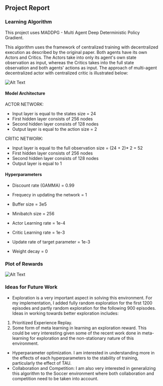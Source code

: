 ## Project Report
### Learning Algorithm
This project uses MADDPG - Multi Agent Deep Deterministic Policy Gradient. <br>

This algorithm uses the framework of centralized training with decentralized execution as described by the original paper. Both agents have its own Actors and Critics. The Actors take into only its agent's own state observation as input, whereas the Critics takes into the full state observation and both agents' actions as input. The approach of multi-agent decentralized actor with centralized critic is illustrated below:

![Alt Text](https://github.com/bonniesjli/MADDPG_Tennis_UnityML/blob/master/asset/MARL.png)

#### Model Architecture
ACTOR NETWORK: <br>
* Input layer is equal to the states size = 24<br>
* First hidden layer consists of 256 nodes<br>
* Second hidden layer consists of 128 nodes<br>
* Output layer is equal to the action size = 2<br>

CRITIC NETWORK: <br>
* Input layer is equal to the full observation size = (24 + 2)* 2 = 52 <br>
* First hidden layer consists of 256 nodes<br>
* Second hidden layer consists of 128 nodes<br>
* Output layer is equal to 1<br>

#### Hyperparameters
* Discount rate (GAMMA) = 0.99<br>

* Frequecy in updating the network = 1<br>

* Buffer size = 3e5<br>
* Minibatch size = 256<br>
* Actor Learning rate = 1e-4<br>
* Critic Learning rate = 1e-3<br>

* Update rate of target parameter = 1e-3<br>
* Weight decay = 0

### Plot of Rewards

![Alt Text](https://github.com/bonniesjli/MADDPG_Tennis_UnityML/blob/master/asset/MADDPG.png)

### Ideas for Future Work
* Exploration is a very important aspect in solving this environment. For my implementation, I added fully random exploration for the first 1200 episodes and partly random exploration for the following 900 episodes. Ideas in working towards better exploration includes:
1. Prioritized Experience Replay. 
2. Some form of meta learning in learning an exploration reward. This could be very interesting given some of the recent work done in meta-learning for exploration and the non-stationary nature of this environment. 
* Hyperparameter optimization. I am interested in understanding more in the effects of each hyperparameters to the stability of training, particularly the effect of TAU. 
* Collaboration and Competition: I am also very interested in generalizing this algorithm to the Soccer environment where both collaboration and competition need to be taken into account. 
